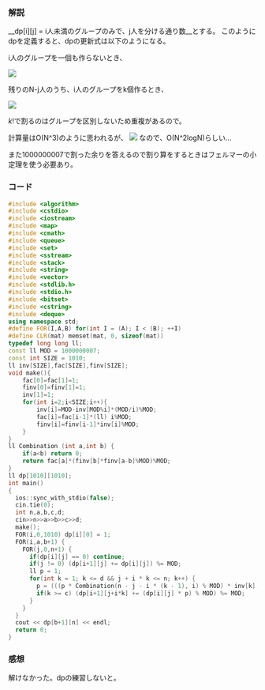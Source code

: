 ### 解説

__dp[i][j] = i人未満のグループのみで、j人を分ける通り数__とする。
このようにdpを定義すると、dpの更新式は以下のようになる。

i人のグループを一個も作らないとき、

<img src="https://latex.codecogs.com/gif.latex?$dp[i&plus;1][j]&space;&plus;=&space;dp[i][j]$" />

残りのN-j人のうち、i人のグループをk個作るとき、

<img src="https://latex.codecogs.com/gif.latex?$dp[i&plus;1][j&plus;i*k]&space;&plus;=&space;dp[i][j]&space;\times&space;_{N-j}C_i&space;\times&space;_{N-j-i}C_i&space;\times&space;...&space;_{N-j-(k-1)*i}C_i&space;/&space;k!$" />

$k!$で割るのはグループを区別しないため重複があるので。

計算量はO(N^3)のように思われるが、
<img src="https://latex.codecogs.com/gif.latex?$0&space;\leq&space;k&space;\leq&space;(N-j)/i$" />
なので、O(N^2logN)らしい...

また1000000007で割った余りを答えるので割り算をするときはフェルマーの小定理を使う必要あり。

### コード

```cpp
#include <algorithm>
#include <cstdio>
#include <iostream>
#include <map>
#include <cmath>
#include <queue>
#include <set>
#include <sstream>
#include <stack>
#include <string>
#include <vector>
#include <stdlib.h>
#include <stdio.h>
#include <bitset>
#include <cstring>
#include <deque>
using namespace std;
#define FOR(I,A,B) for(int I = (A); I < (B); ++I)
#define CLR(mat) memset(mat, 0, sizeof(mat))
typedef long long ll;
const ll MOD = 1000000007;
const int SIZE = 1010;
ll inv[SIZE],fac[SIZE],finv[SIZE];
void make(){
	fac[0]=fac[1]=1;
	finv[0]=finv[1]=1;
	inv[1]=1;
	for(int i=2;i<SIZE;i++){
		inv[i]=MOD-inv[MOD%i]*(MOD/i)%MOD;
		fac[i]=fac[i-1]*(ll) i%MOD;
		finv[i]=finv[i-1]*inv[i]%MOD;
	}
}
ll Combination (int a,int b) {
	if(a<b) return 0;
	return fac[a]*(finv[b]*finv[a-b]%MOD)%MOD;
}
ll dp[1010][1010];
int main()
{
  ios::sync_with_stdio(false);
  cin.tie(0);
  int n,a,b,c,d;
  cin>>n>>a>>b>>c>>d;
  make();
  FOR(i,0,1010) dp[i][0] = 1;
  FOR(i,a,b+1) {
    FOR(j,0,n+1) {
      if(dp[i][j] == 0) continue;
      if(j != 0) (dp[i+1][j] += dp[i][j]) %= MOD;
      ll p = 1;
      for(int k = 1; k <= d && j + i * k <= n; k++) {
        p = (((p * Combination(n - j - i * (k - 1), i) % MOD) * inv[k]) % MOD) % MOD;
        if(k >= c) (dp[i+1][j+i*k] += (dp[i][j] * p) % MOD) %= MOD;
      }
    }
  }
  cout << dp[b+1][n] << endl;
  return 0;
}
```

### 感想

解けなかった。dpの練習しないと。